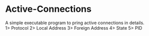 # Active-Connections
A simple executable program to pring active connections in details.
           </br>
            1> Protocol
            2> Local Address
            3> Foreign Address
            4> State
            5> PID
